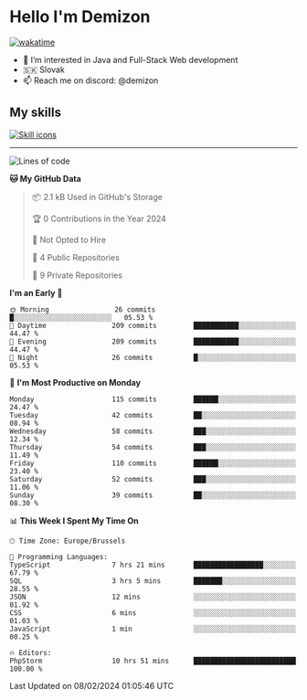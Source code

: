 # Hello I'm Demizon
[![wakatime](https://wakatime.com/badge/user/6ad1949f-d6d7-44f9-9eee-c35e54cc499b.svg)](https://wakatime.com/@6ad1949f-d6d7-44f9-9eee-c35e54cc499b)
- 👀 I’m interested in Java and Full-Stack Web development
- 🇸🇰 Slovak
- 📫 Reach me on discord: @demizon

## My skills
[![Skill icons](https://skillicons.dev/icons?i=java,js,ts,html,css,react,nextjs,tailwind,supabase,py,git,docker,linux,mysql,postgres,mongo&theme=dark)](https://github.com/Demizon3433)

---

<!--START_SECTION:waka-->
![Lines of code](https://img.shields.io/badge/From%20Hello%20World%20I%27ve%20Written-129.8%20thousand%20lines%20of%20code-blue)

**🐱 My GitHub Data** 

> 📦 2.1 kB Used in GitHub's Storage 
 > 
> 🏆 0 Contributions in the Year 2024
 > 
> 🚫 Not Opted to Hire
 > 
> 📜 4 Public Repositories 
 > 
> 🔑 9 Private Repositories 
 > 
**I'm an Early 🐤** 

```text
🌞 Morning                26 commits          █░░░░░░░░░░░░░░░░░░░░░░░░   05.53 % 
🌆 Daytime                209 commits         ███████████░░░░░░░░░░░░░░   44.47 % 
🌃 Evening                209 commits         ███████████░░░░░░░░░░░░░░   44.47 % 
🌙 Night                  26 commits          █░░░░░░░░░░░░░░░░░░░░░░░░   05.53 % 
```
📅 **I'm Most Productive on Monday** 

```text
Monday                   115 commits         ██████░░░░░░░░░░░░░░░░░░░   24.47 % 
Tuesday                  42 commits          ██░░░░░░░░░░░░░░░░░░░░░░░   08.94 % 
Wednesday                58 commits          ███░░░░░░░░░░░░░░░░░░░░░░   12.34 % 
Thursday                 54 commits          ███░░░░░░░░░░░░░░░░░░░░░░   11.49 % 
Friday                   110 commits         ██████░░░░░░░░░░░░░░░░░░░   23.40 % 
Saturday                 52 commits          ███░░░░░░░░░░░░░░░░░░░░░░   11.06 % 
Sunday                   39 commits          ██░░░░░░░░░░░░░░░░░░░░░░░   08.30 % 
```


📊 **This Week I Spent My Time On** 

```text
🕑︎ Time Zone: Europe/Brussels

💬 Programming Languages: 
TypeScript               7 hrs 21 mins       █████████████████░░░░░░░░   67.79 % 
SQL                      3 hrs 5 mins        ███████░░░░░░░░░░░░░░░░░░   28.55 % 
JSON                     12 mins             ░░░░░░░░░░░░░░░░░░░░░░░░░   01.92 % 
CSS                      6 mins              ░░░░░░░░░░░░░░░░░░░░░░░░░   01.03 % 
JavaScript               1 min               ░░░░░░░░░░░░░░░░░░░░░░░░░   00.25 % 

🔥 Editors: 
PhpStorm                 10 hrs 51 mins      █████████████████████████   100.00 % 
```


 Last Updated on 08/02/2024 01:05:46 UTC
<!--END_SECTION:waka-->
